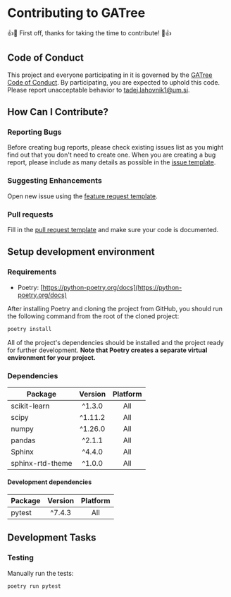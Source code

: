 # Contributing to GATree
:+1::tada: First off, thanks for taking the time to contribute! :tada::+1:

## Code of Conduct
This project and everyone participating in it is governed by the [GATree Code of Conduct](CODE_OF_CONDUCT.md). By participating, you are expected to uphold this code. Please report unacceptable behavior to [tadej.lahovnik1@um.si](mailto:tadej.lahovnik1@um.si).

## How Can I Contribute?

### Reporting Bugs
Before creating bug reports, please check existing issues list as you might find out that you don't need to create one. When you are creating a bug report, please include as many details as possible in the [issue template](.github/templates/ISSUE_TEMPLATE.md).

### Suggesting Enhancements

Open new issue using the [feature request template](.github/templates/FEATURE_REQUEST.md).

### Pull requests

Fill in the [pull request template](.github/templates/PULL_REQUEST.md) and make sure your code is documented.

## Setup development environment

### Requirements

* Poetry: [https://python-poetry.org/docs](https://python-poetry.org/docs)

After installing Poetry and cloning the project from GitHub, you should run the following command from the root of the cloned project:

```sh
poetry install
```

All of the project's dependencies should be installed and the project ready for further development. **Note that Poetry creates a separate virtual environment for your project.**

### Dependencies

| Package          | Version        | Platform |
|------------------|:--------------:|:--------:|
| scikit-learn     | ^1.3.0         |   All    |
| scipy            | ^1.11.2        |   All    |
| numpy            | ^1.26.0        |   All    |
| pandas           | ^2.1.1         |   All    |
| Sphinx           | ^4.4.0         |   All    |
| sphinx-rtd-theme | ^1.0.0         |   All    |

#### Development dependencies

| Package | Version  | Platform |
|---------|:--------:|:--------:|
| pytest  | ^7.4.3   |   All    |

## Development Tasks

### Testing

Manually run the tests:

```sh
poetry run pytest
```